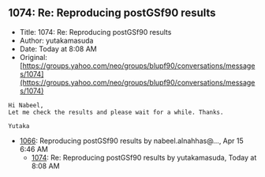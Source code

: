 ## 1074: Re: Reproducing postGSf90 results

- Title: 1074: Re: Reproducing postGSf90 results
- Author: yutakamasuda
- Date: Today at 8:08 AM
- Original: [https://groups.yahoo.com/neo/groups/blupf90/conversations/messages/1074](https://groups.yahoo.com/neo/groups/blupf90/conversations/messages/1074)

```
Hi Nabeel,
Let me check the results and please wait for a while. Thanks.

Yutaka
```

- [1066](1066.md): Reproducing postGSf90 results by nabeel.alnahhas@..., Apr 15 6:46 AM
    - [1074](1074.md): Re: Reproducing postGSf90 results by yutakamasuda, Today at 8:08 AM
